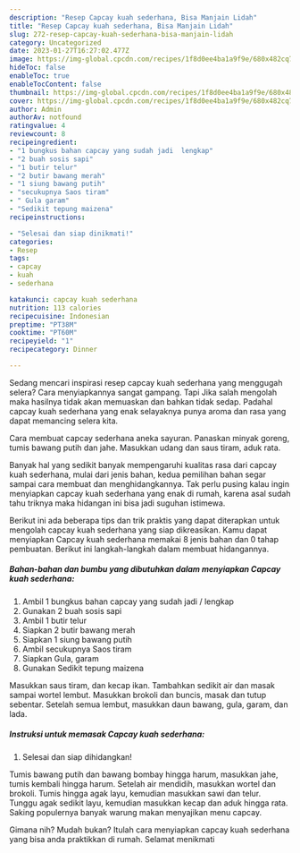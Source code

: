 ```yaml
---
description: "Resep Capcay kuah sederhana, Bisa Manjain Lidah"
title: "Resep Capcay kuah sederhana, Bisa Manjain Lidah"
slug: 272-resep-capcay-kuah-sederhana-bisa-manjain-lidah
category: Uncategorized
date: 2023-01-27T16:27:02.477Z
image: https://img-global.cpcdn.com/recipes/1f8d0ee4ba1a9f9e/680x482cq70/capcay-kuah-sederhana-foto-resep-utama.jpg
hideToc: false
enableToc: true
enableTocContent: false
thumbnail: https://img-global.cpcdn.com/recipes/1f8d0ee4ba1a9f9e/680x482cq70/capcay-kuah-sederhana-foto-resep-utama.jpg
cover: https://img-global.cpcdn.com/recipes/1f8d0ee4ba1a9f9e/680x482cq70/capcay-kuah-sederhana-foto-resep-utama.jpg
author: Admin
authorAv: notfound
ratingvalue: 4
reviewcount: 8
recipeingredient:
- "1 bungkus bahan capcay yang sudah jadi  lengkap"
- "2 buah sosis sapi"
- "1 butir telur"
- "2 butir bawang merah"
- "1 siung bawang putih"
- "secukupnya Saos tiram"
- " Gula garam"
- "Sedikit tepung maizena"
recipeinstructions:

- "Selesai dan siap dinikmati!"
categories:
- Resep
tags:
- capcay
- kuah
- sederhana

katakunci: capcay kuah sederhana 
nutrition: 113 calories
recipecuisine: Indonesian
preptime: "PT38M"
cooktime: "PT60M"
recipeyield: "1"
recipecategory: Dinner

---
```



Sedang mencari inspirasi resep capcay kuah sederhana yang menggugah selera? Cara menyiapkannya sangat gampang. Tapi Jika salah mengolah maka hasilnya tidak akan memuaskan dan bahkan tidak sedap. Padahal capcay kuah sederhana yang enak selayaknya punya aroma dan rasa yang dapat memancing selera kita.


Cara membuat capcay sederhana aneka sayuran. Panaskan minyak goreng, tumis bawang putih dan jahe. Masukkan udang dan saus tiram, aduk rata.

Banyak hal yang sedikit banyak mempengaruhi kualitas rasa dari capcay kuah sederhana, mulai dari jenis bahan, kedua pemilihan bahan segar sampai cara membuat dan menghidangkannya. Tak perlu pusing kalau ingin menyiapkan capcay kuah sederhana yang enak di rumah, karena asal sudah tahu triknya maka hidangan ini bisa jadi suguhan istimewa.


Berikut ini ada beberapa tips dan trik praktis yang dapat diterapkan untuk mengolah capcay kuah sederhana yang siap dikreasikan. Kamu dapat menyiapkan Capcay kuah sederhana memakai 8 jenis bahan dan 0 tahap pembuatan. Berikut ini langkah-langkah dalam membuat hidangannya.

<!--inarticleads1-->

##### Bahan-bahan dan bumbu yang dibutuhkan dalam menyiapkan Capcay kuah sederhana:

1. Ambil 1 bungkus bahan capcay yang sudah jadi / lengkap
1. Gunakan 2 buah sosis sapi
1. Ambil 1 butir telur
1. Siapkan 2 butir bawang merah
1. Siapkan 1 siung bawang putih
1. Ambil secukupnya Saos tiram
1. Siapkan  Gula, garam
1. Gunakan Sedikit tepung maizena


Masukkan saus tiram, dan kecap ikan. Tambahkan sedikit air dan masak sampai wortel lembut. Masukkan brokoli dan buncis, masak dan tutup sebentar. Setelah semua lembut, masukkan daun bawang, gula, garam, dan lada. 

<!--inarticleads2-->

##### Instruksi untuk memasak Capcay kuah sederhana:


1. Selesai dan siap dihidangkan!

Tumis bawang putih dan bawang bombay hingga harum, masukkan jahe, tumis kembali hingga harum. Setelah air mendidih, masukkan wortel dan brokoli. Tumis hingga agak layu, kemudian masukkan sawi dan telur. Tunggu agak sedikit layu, kemudian masukkan kecap dan aduk hingga rata. Saking populernya banyak warung makan menyajikan menu capcay. 

Gimana nih? Mudah bukan? Itulah cara menyiapkan capcay kuah sederhana yang bisa anda praktikkan di rumah. Selamat menikmati
